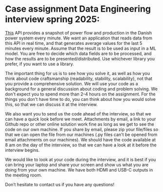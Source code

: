 # Case assignment Data Engineering interview spring 2025:

[This](https://www.energidataservice.dk/dataset/PowerSystemRightNow#metadata-info) API provides a snapshot of power flow and production in the Danish power system every minute. We want an application that reads data from this API in real time, and that generates average values for the last 5 minutes every minute. Assume that the result is to be used as input in a ML model. You are free to decide which data fields are to be processed, and how the results are to be presented/distributed. Use whichever library you prefer, if you want to use a library.

The important thing for us is to see how you solve it, as well as how you think about code craftsmanship (readability, stability, scalability), not that you provide a comprehensive solution. We will use your code as a background for a general discussion about coding and problem solving. We don't expect you to spend more than 2-4 hours on the assignment. For the things you don't have time to do, you can think about how you would solve this, so that we can discuss it at the interview.

We also want you to send us the code ahead of the interview, so that we can have a quick look before we meet. Attachments by email, a link to your Github repo or other online solution work fine as long as we get to see the code on our own machine. If you share by email, please zip your file/files so that we can open the file from our machines (.py files can't be opened from email attachments on our machines). We should have the code available at 8 am on the day of the interview, so that we can have a look at it before the interview begins.

We would like to look at your code during the interview, and it is best if you can bring your laptop and share your screen and show us what you are doing from your own machine. We have both HDMI and USB-C outputs in the meeting room.

Don’t hesitate to contact us if you have any questions! 